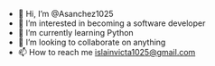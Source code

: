 - 👋 Hi, I’m @Asanchez1025
- 👀 I’m interested in becoming a software developer 
- 🌱 I’m currently learning Python
- 💞️ I’m looking to collaborate on anything
- 📫 How to reach me islainvicta1025@gmail.com

<!---
Asanchez1025/Asanchez1025 is a ✨ special ✨ repository because its `README.md` (this file) appears on your GitHub profile.
You can click the Preview link to take a look at your changes.
--->
